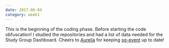 ```yaml
---
date: 2017-06-04
category: week1
---
```


This is the beginning of the coding phase. Before starting the code obfuscation! I studied the repositories and had a list of data needed for the Study Group Dashboard. Cheers to [Aurelia](https://github.com/auremoser) for keeping [sg-event](https://github.com/AnamikaD/sg-events) up to date!

